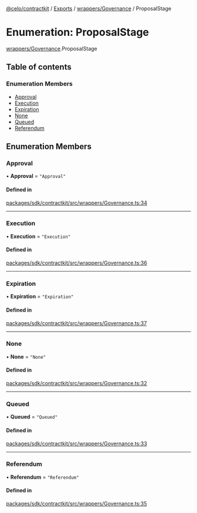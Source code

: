 [@celo/contractkit](../README.md) / [Exports](../modules.md) / [wrappers/Governance](../modules/wrappers_Governance.md) / ProposalStage

# Enumeration: ProposalStage

[wrappers/Governance](../modules/wrappers_Governance.md).ProposalStage

## Table of contents

### Enumeration Members

- [Approval](wrappers_Governance.ProposalStage.md#approval)
- [Execution](wrappers_Governance.ProposalStage.md#execution)
- [Expiration](wrappers_Governance.ProposalStage.md#expiration)
- [None](wrappers_Governance.ProposalStage.md#none)
- [Queued](wrappers_Governance.ProposalStage.md#queued)
- [Referendum](wrappers_Governance.ProposalStage.md#referendum)

## Enumeration Members

### Approval

• **Approval** = ``"Approval"``

#### Defined in

[packages/sdk/contractkit/src/wrappers/Governance.ts:34](https://github.com/celo-org/developer-tooling/blob/master/packages/sdk/contractkit/src/wrappers/Governance.ts#L34)

___

### Execution

• **Execution** = ``"Execution"``

#### Defined in

[packages/sdk/contractkit/src/wrappers/Governance.ts:36](https://github.com/celo-org/developer-tooling/blob/master/packages/sdk/contractkit/src/wrappers/Governance.ts#L36)

___

### Expiration

• **Expiration** = ``"Expiration"``

#### Defined in

[packages/sdk/contractkit/src/wrappers/Governance.ts:37](https://github.com/celo-org/developer-tooling/blob/master/packages/sdk/contractkit/src/wrappers/Governance.ts#L37)

___

### None

• **None** = ``"None"``

#### Defined in

[packages/sdk/contractkit/src/wrappers/Governance.ts:32](https://github.com/celo-org/developer-tooling/blob/master/packages/sdk/contractkit/src/wrappers/Governance.ts#L32)

___

### Queued

• **Queued** = ``"Queued"``

#### Defined in

[packages/sdk/contractkit/src/wrappers/Governance.ts:33](https://github.com/celo-org/developer-tooling/blob/master/packages/sdk/contractkit/src/wrappers/Governance.ts#L33)

___

### Referendum

• **Referendum** = ``"Referendum"``

#### Defined in

[packages/sdk/contractkit/src/wrappers/Governance.ts:35](https://github.com/celo-org/developer-tooling/blob/master/packages/sdk/contractkit/src/wrappers/Governance.ts#L35)
